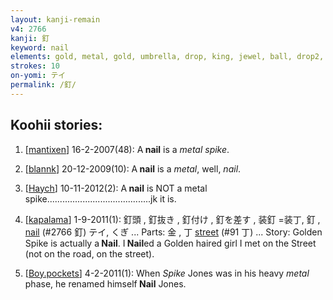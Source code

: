 ```yaml
---
layout: kanji-remain
v4: 2766
kanji: 釘
keyword: nail
elements: gold, metal, gold, umbrella, drop, king, jewel, ball, drop2, street, nail, spike
strokes: 10
on-yomi: テイ
permalink: /釘/
---
```


## Koohii stories: 

1) [<a href="http://kanji.koohii.com/profile/mantixen">mantixen</a>] 16-2-2007(48): A<strong> nail</strong> is a <em>metal spike</em>.

2) [<a href="http://kanji.koohii.com/profile/blannk">blannk</a>] 20-12-2009(10): A<strong> nail</strong> is a <em>metal</em>, well, <em>nail</em>.

3) [<a href="http://kanji.koohii.com/profile/Haych">Haych</a>] 10-11-2012(2): A<strong> nail</strong> is NOT a metal spike.........................................jk it is.

4) [<a href="http://kanji.koohii.com/profile/kapalama">kapalama</a>] 1-9-2011(1): 釘頭 , 釘抜き , 釘付け , 釘を差す , 装釘 =装丁, 釘 , <a href="../v4/2766.html">nail</a> (#2766 釘) テイ, くぎ ... Parts: 金 , 丁 <a href="../v4/91.html">street</a> (#91 丁) ... Story: Golden Spike is actually a<strong> Nail</strong>. I<strong> Nail</strong>ed a Golden haired girl I met on the Street (not on the road, on the street).

5) [<a href="http://kanji.koohii.com/profile/Boy.pockets">Boy.pockets</a>] 4-2-2011(1): When <em>Spike</em> Jones was in his heavy <em>metal</em> phase, he renamed himself<strong> Nail</strong> Jones.

